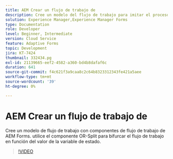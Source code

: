 ```yaml
---
title: AEM Crear un flujo de trabajo de
description: Cree un modelo del flujo de trabajo para imitar el proceso empresarial.
solution: Experience Manager,Experience Manager Forms
type: Documentation
role: Developer
level: Beginner, Intermediate
version: Cloud Service
feature: Adaptive Forms
topic: Development
jira: KT-7424
thumbnail: 332434.pg
exl-id: 21139665-eef2-4582-a360-bd4b8dafaf6c
duration: 641
source-git-commit: f4c621f3a9caa8c2c64b8323312343fe421a5aee
workflow-type: tm+mt
source-wordcount: '39'
ht-degree: 0%

---
```


# AEM Crear un flujo de trabajo de

Cree un modelo de flujo de trabajo con componentes de flujo de trabajo de AEM Forms. utilice el componente OR-Split para bifurcar el flujo de trabajo en función del valor de la variable de estado.

>[!VIDEO](https://video.tv.adobe.com/v/332434?quality=12&learn=on)
